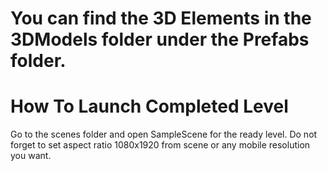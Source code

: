 # You can find the 3D Elements in the 3DModels folder under the Prefabs folder.

# How To Launch Completed Level
Go to the scenes folder and open SampleScene for the ready level.
Do not forget to set aspect ratio 1080x1920 from scene or any mobile resolution you want.


